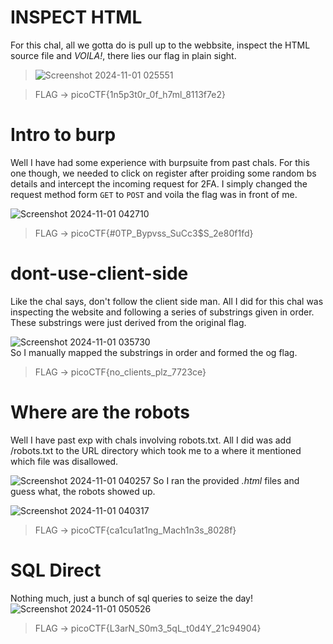 # INSPECT HTML
For this chal, all we gotta do is pull up to the webbsite, inspect the HTML source file and _VOILA!_, there lies our flag in plain sight.


> ![Screenshot 2024-11-01 025551](https://github.com/user-attachments/assets/0349a19c-10c6-42a3-ba1f-86e94a1bc168)

> FLAG -> picoCTF{1n5p3t0r_0f_h7ml_8113f7e2}

# Intro to burp
Well I have had some experience with burpsuite from past chals. For this one though, we needed to click on register after proiding some random bs details and intercept the incoming request for 2FA. I simply changed the request method form `GET` to `POST` and voila the flag was in front of me.  


![Screenshot 2024-11-01 042710](https://github.com/user-attachments/assets/afd0cfb3-507b-4436-9ccd-9251bdd58807)


> FLAG -> picoCTF{#0TP_Bypvss_SuCc3$S_2e80f1fd}


# dont-use-client-side
Like the chal says, don't follow the client side man. All I did for this chal was inspecting the website and following a series of substrings given in order. These substrings were just derived from the original flag.  

![Screenshot 2024-11-01 035730](https://github.com/user-attachments/assets/73617819-0694-441b-88fc-8fabd478e619)  
So I manually mapped the substrings in order and formed the og flag.

> FLAG -> picoCTF{no_clients_plz_7723ce}

# Where are the robots
Well I have past exp with chals involving robots.txt. All I did was add /robots.txt to the URL directory which took me to a where it mentioned which file was disallowed.  

![Screenshot 2024-11-01 040257](https://github.com/user-attachments/assets/553de74d-5575-4e8f-989c-5e30704f272f)
So I ran the provided _.html_ files and guess what, the robots showed up.  


![Screenshot 2024-11-01 040317](https://github.com/user-attachments/assets/6fe948ea-ccb6-404f-bf62-efdd3385b994)


> FLAG -> picoCTF{ca1cu1at1ng_Mach1n3s_8028f}

# SQL Direct
Nothing much, just a bunch of sql queries to seize the day!  
![Screenshot 2024-11-01 050526](https://github.com/user-attachments/assets/09baa2e0-2ef0-4595-8940-1f3c825f45e8)

> FLAG -> picoCTF{L3arN_S0m3_5qL_t0d4Y_21c94904}

